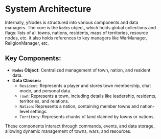
# System Architecture

Internally, yNodes is structured into various components and data managers. The core is the `Nodes` object, which holds global collections and flags: lists of all towns, nations, residents, maps of territories, resource nodes, etc. It also holds references to key managers like WarManager, ReligionManager, etc.

## Key Components:
- **`Nodes` Object:** Centralized management of town, nation, and resident data.
- **Data Classes:** 
  - `Resident`: Represents a player and stores town membership, chat mode, and personal data.
  - `Town`: Represents a town, including details like leadership, residents, territories, and relations.
  - `Nation`: Represents a nation, containing member towns and nation-level settings.
  - `Territory`: Represents chunks of land claimed by towns or nations.

These components interact through commands, events, and data storage, allowing dynamic management of towns, wars, and resources.

